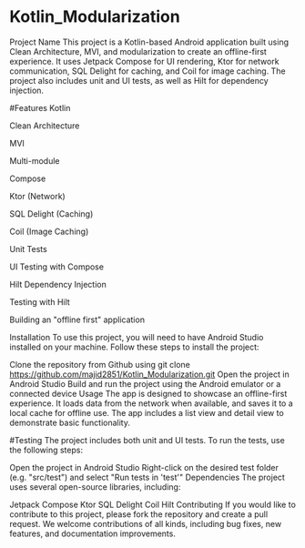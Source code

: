 # Kotlin_Modularization

Project Name
This project is a Kotlin-based Android application built using Clean Architecture, MVI, and modularization to create an offline-first experience. It uses Jetpack Compose for UI rendering, Ktor for network communication, SQL Delight for caching, and Coil for image caching. The project also includes unit and UI tests, as well as Hilt for dependency injection.



#Features
Kotlin

Clean Architecture

MVI

Multi-module

Compose

Ktor (Network)

SQL Delight (Caching)

Coil (Image Caching)

Unit Tests

UI Testing with Compose

Hilt Dependency Injection

Testing with Hilt

Building an "offline first" application



Installation
To use this project, you will need to have Android Studio installed on your machine. Follow these steps to install the project:

Clone the repository from Github using git clone https://github.com/majid2851/Kotlin_Modularization.git
Open the project in Android Studio
Build and run the project using the Android emulator or a connected device
Usage
The app is designed to showcase an offline-first experience. It loads data from the network when available, and saves it to a local cache for offline use. The app includes a list view and detail view to demonstrate basic functionality.

#Testing
The project includes both unit and UI tests. To run the tests, use the following steps:

Open the project in Android Studio
Right-click on the desired test folder (e.g. "src/test") and select "Run tests in 'test'"
Dependencies
The project uses several open-source libraries, including:

Jetpack Compose
Ktor
SQL Delight
Coil
Hilt
Contributing
If you would like to contribute to this project, please fork the repository and create a pull request. We welcome contributions of all kinds, including bug fixes, new features, and documentation improvements.
